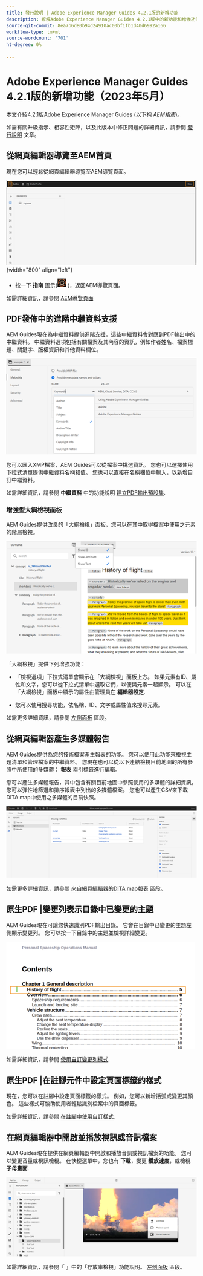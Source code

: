 ```yaml
---
title: 發行說明 | Adobe Experience Manager Guides 4.2.1版的新增功能
description: 瞭解Adobe Experience Manager Guides 4.2.1版中的新功能和增強功能
source-git-commit: 8ea7b6d80b94d24910ac00bf1fb1d40d6992a166
workflow-type: tm+mt
source-wordcount: '701'
ht-degree: 0%

---
```


# Adobe Experience Manager Guides 4.2.1版的新增功能（2023年5月）

本文介紹4.2.1版Adobe Experience Manager Guides (以下稱 *AEM指南*)。

如需有關升級指示、相容性矩陣，以及此版本中修正問題的詳細資訊，請參閱 [發行說明](release-notes-4.2.1.md) 文章。

## 從網頁編輯器導覽至AEM首頁

現在您可以輕鬆從網頁編輯器導覽至AEM導覽頁面。

![](assets/web-editor-launch-page.png){width="800" align="left"}

* 按一下 **指南** 圖示(![](assets/aem-guides-icon.png) )，返回AEM導覽頁面。


如需詳細資訊，請參閱 [AEM導覽頁面](../user-guide/web-editor-launch-editor.md#id2056BG00RZJ)

## PDF發佈中的進階中繼資料支援

AEM Guides現在為中繼資料提供進階支援，這些中繼資料會對應到PDF輸出中的中繼資料。 中繼資料選項包括有關檔案及其內容的資訊，例如作者姓名、檔案標題、關鍵字、版權資訊和其他資料欄位。

<img src="assets/pdf-metadata.png" alt=" 原生pdf中繼資料">

您可以匯入XMP檔案，AEM Guides可以從檔案中挑選資訊。 您也可以選擇使用下拉式清單提供中繼資料名稱和值。 您也可以直接在名稱欄位中輸入，以新增自訂中繼資料。

如需詳細資訊，請參閱 **中繼資料** 中的功能說明 [建立PDF輸出預設集](../web-editor/native-pdf-web-editor.md).

### 增強型大綱檢視面板

AEM Guides提供改良的「大綱檢視」面板，您可以在其中取得檔案中使用之元素的階層檢視。

<img src="assets/select-element-content-outline-view_cs.png" alt=" 原生pdf中繼資料">

「大綱檢視」提供下列增強功能：

* 「檢視選項」下拉式清單會顯示在「大綱檢視」面板上方。 如果元素有ID、屬性和文字，您可以從下拉式清單中選取它們，以便與元素一起顯示。 可以在「大綱檢視」面板中顯示的屬性由管理員在 **編輯器設定**.

* 您可以使用搜尋功能，依名稱、ID、文字或屬性值來搜尋元素。

如需更多詳細資訊，請參閱 [左側面板](../user-guide/web-editor-features.md#id2051EA0M0HS) 區段。

## 從網頁編輯器產生多媒體報告

AEM Guides提供為您的技術檔案產生報表的功能。  您可以使用此功能來檢視主題清單和管理檔案的中繼資料。 您現在也可以從以下連結檢視目前地圖的所有參照中所使用的多媒體： **報表** 索引標籤進行編輯。

您可以產生多媒體報告，其中包含有關目前地圖中參照使用的多媒體的詳細資訊。 您可以彈性地篩選和排序報表中列出的多媒體檔案。
您也可以產生CSV來下載DITA map中使用之多媒體的目前快照。

<img src="assets/web-editor-reports-multimedia.png" alt="多媒體報告" width="600">

如需更多詳細資訊，請參閱 [來自網頁編輯器的DITA map報表](../user-guide/reports-web-editor.md) 區段。

## 原生PDF |變更列表示目錄中已變更的主題

AEM Guides現在可讓您快速識別PDF輸出目錄。  它會在目錄中已變更的主題左側顯示變更列。 您可以按一下目錄中的主題並檢視詳細變更。

<img src="assets/change-marker-toc.png" alt="在目錄中變更標籤 " width="500">

如需詳細資訊，請參閱 [使用自訂變更列樣式](../native-pdf/change-bar-style.md).



## 原生PDF |在註腳元件中設定頁面標籤的樣式

現在，您可以在註腳中設定頁面標籤的樣式。 例如，您可以新增括弧或變更其顏色。 這些樣式可協助使用者輕鬆識別檔案中的頁面標籤。

如需詳細資訊，請參閱 [在註腳中使用自訂樣式](../native-pdf/footnote-number-style.md).

## 在網頁編輯器中開啟並播放視訊或音訊檔案

AEM Guides現在提供在網頁編輯器中開啟和播放音訊或視訊檔案的功能。 您可以變更音量或視訊檢視。 在快捷選單中，您也有 **下載**，變更 **播放速度**，或檢視 **子母畫面**.

<img src="assets/video-web-editor.png" alt="播放視訊" width="600">

如需詳細資訊，請參閱「 」中的「存放庫檢視」功能說明。 [左側面板](../user-guide/web-editor-features.md#id2051EA0M0HS) 區段。

